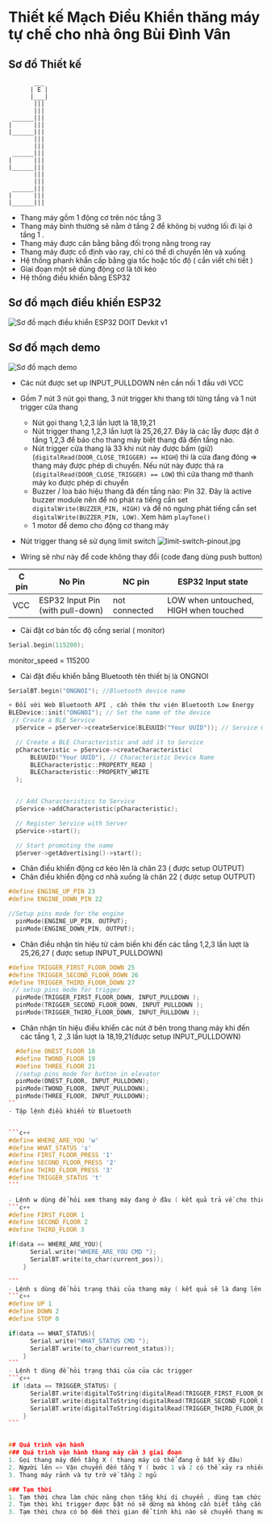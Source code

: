 ﻿# Thiết kế Mạch Điều Khiển thăng máy tự chế cho nhà ông Bùi Đình Vân

## Sơ đồ Thiết kế

           ___
          | E |
          |___|
           |||
           |||
     ______|||
    |      ||| 
    |______|||
           |||
           |||
     ______|||
    |      |||
    |______|||
           |||
           |||
     ______|||
    |      |||
    |______|||

- Thang máy gồm 1 động cơ trên nóc tầng 3
- Thang máy bình thường sẽ nằm ở tầng 2 để không bị vướng lối đi lại ở tầng 1 .
- Thang máy được cân bằng bằng đối trọng nằng trong ray
- Thang máy được cố định vào ray, chỉ có thể di chuyển lên và xuống
- Hệ thống phanh khẩn cấp bằng gia tốc hoặc tốc độ ( cần viết chi tiết )
- Giai đoạn một sẽ dùng động cơ là tời kéo
- Hệ thống điều khiển bằng ESP32

## Sơ đồ mạch điều khiển ESP32

![ Sơ đồ mạch điều khiển ESP32 DOIT Devkit v1 ](https://mischianti.org/wp-content/uploads/2020/11/ESP32-DOIT-DEV-KIT-v1-pinout-mischianti.png)

## Sơ đồ mạch demo

![ Sơ đồ mạch demo ](./wiring-diagram.png)

- Các nút được set up INPUT_PULLDOWN nên cần nối 1 đầu với VCC
- Gồm 7 nút 3 nút gọi thang, 3 nút trigger khi thang tới từng tầng và 1 nút trigger cửa thang
    - Nút gọi thang 1,2,3 lần lượt là 18,19,21
    - Nút trigger thang 1,2,3 lần lượt là 25,26,27. Đây là các lẫy được đặt ở tầng 1,2,3 để báo cho thang máy biết
      thang đã đến tầng nào.
    - Nút trigger cửa thang là 33 khi nút này được bấm (giữ) (`digitalRead(DOOR_CLOSE_TRIGGER) == HIGH`) thì là cừa đang
      đóng => thang máy được phép di chuyển. Nếu nút này được thả ra (`digitalRead(DOOR_CLOSE_TRIGGER) == LOW`) thì cửa
      thang mở thanh máy ko được phép di chuyển
    - Buzzer / loa báo hiệu thang đã đến tầng nào: Pin 32. Đây là active buzzer module nên để nó phát ra tiếng cần set
      `digitalWrite(BUZZER_PIN, HIGH)` và để nó ngưng phát tiếng cần set `digitalWrite(BUZZER_PIN, LOW)`. Xem hàm `playTone()`
    - 1 motor để demo cho động cơ thang máy

- Nút trigger thang sẽ sử dụng limit switch
![limit-switch-pinout.jpg](./images/limit-switch-pinout.jpg)
- Wring sẽ như này để code không thay đổi (code đang dùng push button)

| C pin | No Pin                           | NC pin        | ESP32 Input state                      |  
|-------|----------------------------------|---------------|----------------------------------------|
| VCC   | ESP32 Input Pin (with pull-down) | not connected | LOW when untouched,  HIGH when touched |  

- Cài đặt cơ bản tốc độ cổng serial ( monitor)

```c++
Serial.begin(115200);
```

monitor_speed = 115200

- Cài đặt điều khiển bằng Bluetooth tên thiết bị là ONGNOI

```c++
SerialBT.begin("ONGNOI"); //Bluetooth device name

+ Đối với Web Bluetooth API , cần thêm thư viện Bluetooth Low Energy
BLEDevice::init("ONGNOI"); // Set the name of the device
 // Create a BLE Service
  pService = pServer->createService(BLEUUID("Your UUID")); // Service Generic Access

  // Create a BLE Characteristic and add it to Service
  pCharacteristic = pService->createCharacteristic(
      BLEUUID("Your UUID"), // Characteristic Device Name
      BLECharacteristic::PROPERTY_READ |
      BLECharacteristic::PROPERTY_WRITE
  );


  // Add Characteristics to Service
  pService->addCharacteristic(pCharacteristic);

  // Register Service with Server
  pService->start();

  // Start promoting the name
  pServer->getAdvertising()->start();

```

- Chân điều khiển động cơ kéo lên là chân 23 ( được setup OUTPUT)
- Chân điều khiển động cơ nhả xuống là chân 22 ( được setup OUTPUT)

```C++
#define ENGINE_UP_PIN 23
#define ENGINE_DOWN_PIN 22

//Setup pins mode for the engine
  pinMode(ENGINE_UP_PIN, OUTPUT);
  pinMode(ENGINE_DOWN_PIN, OUTPUT);

```

- Chân điều nhận tín hiệu từ cảm biến khi đến các tầng 1,2,3 lần lượt là 25,26,27 ( được setup INPUT_PULLDOWN)

```C++
#define TRIGGER_FIRST_FLOOR_DOWN 25
#define TRIGGER_SECOND_FLOOR_DOWN 26
#define TRIGGER_THIRD_FLOOR_DOWN 27
 // setup pins mode for trigger
  pinMode(TRIGGER_FIRST_FLOOR_DOWN, INPUT_PULLDOWN );
  pinMode(TRIGGER_SECOND_FLOOR_DOWN, INPUT_PULLDOWN );
  pinMode(TRIGGER_THIRD_FLOOR_DOWN, INPUT_PULLDOWN );
```

- Chân nhận tín hiệu điều khiển các nút ở bên trong thang máy khi đến các tầng 1, 2 ,3 lần lượt là 18,19,21(được setup
  INPUT_PULLDOWN)

````C++
  #define ONEST_FLOOR 18
  #define TWOND_FLOOR 19
  #define THREE_FLOOR 21
  //setup pins mode for button in elevator
  pinMode(ONEST_FLOOR, INPUT_PULLDOWN);
  pinMode(TWOND_FLOOR, INPUT_PULLDOWN);
  pinMode(THREE_FLOOR, INPUT_PULLDOWN);
``
- Tập lệnh điều khiển từ Bluetooth


```c++
#define WHERE_ARE_YOU 'w'
#define WHAT_STATUS 's'
#define FIRST_FLOOR_PRESS '1'
#define SECOND_FLOOR_PRESS '2'
#define THIRD_FLOOR_PRESS '3'
#define TRIGGER_STATUS 't'
```

- Lệnh w dùng để hỏi xem thang máy đang ở đâu ( kết quả trả về cho thiết bị hỏi là một trong các giá trị 1,2,3 tương ứng với 3 tầng như dưới)
```c++
#define FIRST_FLOOR 1
#define SECOND_FLOOR 2
#define THIRD_FLOOR 3

if(data == WHERE_ARE_YOU){
      Serial.write("WHERE_ARE_YOU CMD ");
      SerialBT.write(to_char(current_pos));
    }

```
- Lệnh s dùng để hỏi trạng thái của thang máy ( kết quả sẽ là đang lên, đang xuống , đang đứng yên)
```c++
#define UP 1
#define DOWN 2
#define STOP 0

if(data == WHAT_STATUS){
      Serial.write("WHAT_STATUS CMD ");
      SerialBT.write(to_char(current_status));
    }
```
- Lệnh t dùng để hỏi trạng thái của của các trigger  
```c++
 if (data == TRIGGER_STATUS) {
      SerialBT.write(digitalToString(digitalRead(TRIGGER_FIRST_FLOOR_DOWN)));
      SerialBT.write(digitalToString(digitalRead(TRIGGER_SECOND_FLOOR_DOWN)));
      SerialBT.write(digitalToString(digitalRead(TRIGGER_THIRD_FLOOR_DOWN)));
    }
```


## Quá trình vận hành
### Quá trình vận hành thang máy cần 3 giai đoạn 
1. Gọi thang máy đến tầng X ( thang máy có thể đang ở bất kỳ đâu)
2. Người lên => Vận chuyển đến tầng Y ( bước 1 và 2 có thể xảy ra nhiều lần)
3. Thang máy rảnh và tự trở về tầng 2 ngủ

### Tạm thời
1. Tạm thời chưa làm chức năng chọn tầng khi di chuyển , dùng tạm chức năng gọi thang để di chuyển
2. Tạm thời khi trigger được bặt nó sẽ dừng mà không cần biết tầng cần di chuyển là tầng nào do (1)
3. Tạm thời chưa có bộ đếm thời gian để tính khi nào sẽ chuyển thang máy sang trạng thái ngủ (Chuyển về tầng 2)
